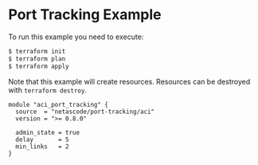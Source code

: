 <!-- BEGIN_TF_DOCS -->
# Port Tracking Example

To run this example you need to execute:

```bash
$ terraform init
$ terraform plan
$ terraform apply
```

Note that this example will create resources. Resources can be destroyed with `terraform destroy`.

```hcl
module "aci_port_tracking" {
  source  = "netascode/port-tracking/aci"
  version = ">= 0.8.0"

  admin_state = true
  delay       = 5
  min_links   = 2
}
```
<!-- END_TF_DOCS -->